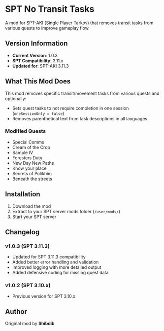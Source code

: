 # SPT No Transit Tasks

A mod for SPT-AKI (Single Player Tarkov) that removes transit tasks from various quests to improve gameplay flow.

## Version Information
- **Current Version**: 1.0.3
- **SPT Compatibility**: 3.11.x
- **Updated for**: SPT-AKI 3.11.3

## What This Mod Does

This mod removes specific transit/movement tasks from various quests and optionally:
- Sets quest tasks to not require completion in one session (`oneSessionOnly = false`)
- Removes parenthetical text from task descriptions in all languages

### Modified Quests
- Special Comms
- Cream of the Crop  
- Sample IV
- Foresters Duty
- New Day New Paths
- Know your place
- Secrets of Polikhim
- Beneath the streets

## Installation

1. Download the mod
2. Extract to your SPT server mods folder (`/user/mods/`)
3. Start your SPT server

## Changelog

### v1.0.3 (SPT 3.11.3)
- Updated for SPT 3.11.3 compatibility
- Added better error handling and validation
- Improved logging with more detailed output
- Added defensive coding for missing quest data

### v1.0.2 (SPT 3.10.x)
- Previous version for SPT 3.10.x

## Author
Original mod by **Shibdib** 

